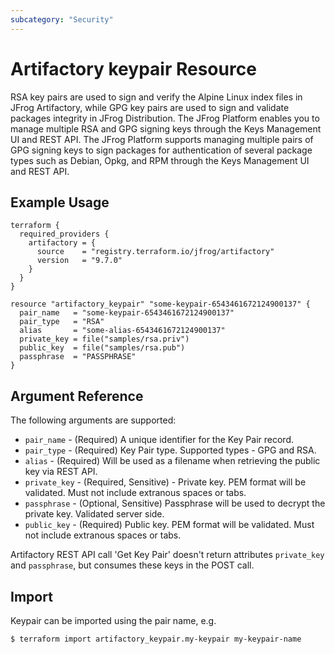 ```yaml
---
subcategory: "Security"
---
```

# Artifactory keypair Resource

RSA key pairs are used to sign and verify the Alpine Linux index files in JFrog Artifactory, while GPG key pairs are
used to sign and validate packages integrity in JFrog Distribution. The JFrog Platform enables you to manage multiple RSA and GPG signing keys through the Keys Management UI and REST API. The JFrog Platform supports managing multiple pairs of GPG signing keys to sign packages for authentication of several package types such as Debian, Opkg, and RPM through the Keys Management UI and REST API.

## Example Usage

```hcl
terraform {
  required_providers {
    artifactory = {
      source    = "registry.terraform.io/jfrog/artifactory"
      version   = "9.7.0"
    }
  }
}

resource "artifactory_keypair" "some-keypair-6543461672124900137" {
  pair_name   = "some-keypair-6543461672124900137"
  pair_type   = "RSA"
  alias       = "some-alias-6543461672124900137"
  private_key = file("samples/rsa.priv")
  public_key  = file("samples/rsa.pub")
  passphrase  = "PASSPHRASE"
}
```

## Argument Reference

The following arguments are supported:

* `pair_name` - (Required) A unique identifier for the Key Pair record.
* `pair_type` - (Required) Key Pair type. Supported types - GPG and RSA.
* `alias` - (Required) Will be used as a filename when retrieving the public key via REST API.
* `private_key` - (Required, Sensitive)  - Private key. PEM format will be validated. Must not include extranous spaces or tabs.
* `passphrase` - (Optional, Sensitive) Passphrase will be used to decrypt the private key. Validated server side.
* `public_key` - (Required) Public key. PEM format will be validated. Must not include extranous spaces or tabs.

Artifactory REST API call 'Get Key Pair' doesn't return attributes `private_key` and `passphrase`, but consumes these keys in the POST call.

## Import

Keypair can be imported using the pair name, e.g.

```
$ terraform import artifactory_keypair.my-keypair my-keypair-name
```
